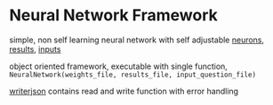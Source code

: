 # Neural Network Framework

simple, non self learning neural network with self adjustable [neurons](weights.json), [results](results.json), [inputs](inputs.json)

object oriented framework, executable with single function, 
```NeuralNetwork(weights_file, results_file, input_question_file)```

[writerjson](writerjson.py) contains read and write function with error handling